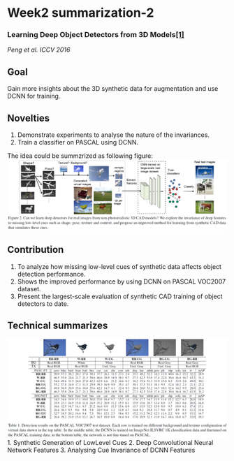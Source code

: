 # Week2 summarization-2
### Learning Deep Object Detectors from 3D Models[[1]](http://www.karimali.org/publications/PSAS_ICCV15.pdf)<br>
*Peng et al. ICCV 2016*
## Goal
Gain more insights about the 3D synthetic data for augmentation and use DCNN for training.
## Novelties
1. Demonstrate experiments to analyse the nature of the invariances.
2. Train a classifier on PASCAL using DCNN.

The idea could be summzrized as following figure:
<img src="https://github.com/thtang/aMMAI2018-paper-summary/blob/master/Learning%20Deep%20Object%20Detectors%20from%203D%20Models/image/f2.png"><br>
## Contribution
1. To analyze how missing low-level cues of synthetic data affects object detection performance.
2. Shows the improved performance by using DCNN on PASCAL VOC2007 dataset.
3. Present the largest-scale evaluation of synthetic CAD training of object detectors to date.
## Technical summarizes
<img src="https://github.com/thtang/aMMAI2018-paper-summary/blob/master/Learning%20Deep%20Object%20Detectors%20from%203D%20Models/image/t1.png">
1. Synthetic Generation of LowLevel Cues
2. Deep Convolutional Neural Network Features
3. Analysing Cue Invariance of DCNN Features
